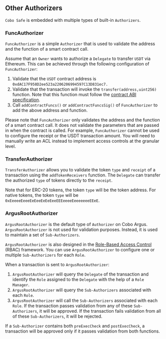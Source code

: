 ## Other Authorizers

`Cobo Safe` is embedded with multiple types of built-in `Authorizers`.

### FuncAuthorizer

`FuncAuthorizer` is a simple `Authorizer` that is used to validate the address and the function of a smart contract call.

Assume that an `Owner` wants to authorize a `Delegate` to transfer `USDT` via Ethereum. This can be achieved through the following configuration of `FuncAuthorizer`:

1. Validate that the `USDT` contract address is `0xdAC17F958D2ee523a2206206994597C13D831ec7.`
2. Validate that the transaction will invoke the `transfer(address,uint256)` function. Note that this function must follow the [contract ABI specification](https://docs.soliditylang.org/en/v0.8.19/abi-spec.html#function-selector).
3. Call `addContractFuncs()` or `addContractFuncsSig()` of `FuncAuthorizer` to add the above address and function. 

Please note that `FuncAuthorizer` only validates the address and the function of a smart contract call. It does not validate the parameters that are passed in when the contract is called. For example, `FuncAuthorizer` cannot be used to configure the receipt or the USDT transaction amount. You will need to manually write an ACL instead to implement access controls at the granular level.

### TransferAuthorizer

`TransferAuthorizer` allows you to validate the token `type` and `receipt` of a transaction using the `addTokenReceivers` function. The `Delegate` can transfer the authorized `type` of tokens directly to the `receipt`.

Note that for ERC-20 tokens, the token `type` will be the token address. For native tokens, the token `type` will be `0xEeeeeEeeeEeEeeEeEeEeeEEEeeeeEeeeeeeeEEeE`.

### ArgusRootAuthorizer

`ArgusRootAuthorizer` is the default type of `Authorizer` on Cobo Argus. `ArgusRootAuthorizer` is not used for validation purposes. Instead, it is used to maintain a set of `Sub-Authorizers`.

`ArgusRootAuthorizer` is also designed in the [Role-Based Access Control](https://en.wikipedia.org/wiki/Role-based\_access\_control) (RBAC) framework. You can use `ArgusRootAuthorizer` to configure one or multiple `Sub-Authorizers` for each `Role`.

When a transaction is sent to `ArgusRootAuthorizer`:

1. `ArgusRootAuthorizer` will query the `Delegate` of the transaction and identify the `Role` assigned to the `Delegate` with the help of a `Role Manager`.
2. `ArgusRootAuthorizer` will query the `Sub-Authorizers` associated with each `Role`.
3. `ArgusRootAuthorizer` will call the `Sub-Authorizers` associated with each `Role`. If the transaction passes validation from any of these `Sub-Authorizers`, it will be approved. If the transaction fails validation from all of these `Sub-Authorizers`, it will be rejected.

If a `Sub-Authorizer` contains both `preExecCheck` and `postExecCheck`, a transaction will be approved only if it passes validation from both functions.
